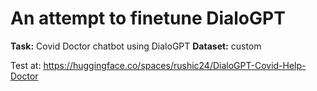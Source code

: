 # An attempt to finetune DialoGPT 

**Task:** Covid Doctor chatbot using DialoGPT
**Dataset:** custom

Test at: https://huggingface.co/spaces/rushic24/DialoGPT-Covid-Help-Doctor
